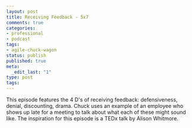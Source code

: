 ```yaml
---
layout: post
title: Receiving Feedback - 5x7
comments: true
categories:
- professional
- podcast
tags:
- agile-chuck-wagon
status: publish
published: true
meta:
  _edit_last: "1"
type: post
tags:
---
```

<p>This episode features the 4 D's of receiving feedback: defensiveness, denial, discounting, drama. Chuck uses an example of an employee who shows up late for a meeting to talk about what each of these might sound like. The inspiration for this episode is a TEDx talk by Alison Whitmore.</p>